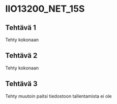 # IIO13200_NET_15S

## Tehtävä 1
Tehty kokonaan

## Tehtävä 2
Tehty kokonaan

## Tehtävä 3
Tehty muutoin paitsi tiedostoon tallentamista ei ole
